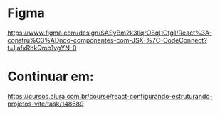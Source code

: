 # Figma
https://www.figma.com/design/SASyBm2k3IlqrO8qI1Otg1/React%3A-constru%C3%ADndo-componentes-com-JSX-%7C-CodeConnect?t=IjafxRhkQmb1vgYN-0


# Continuar em:
https://cursos.alura.com.br/course/react-configurando-estruturando-projetos-vite/task/148689